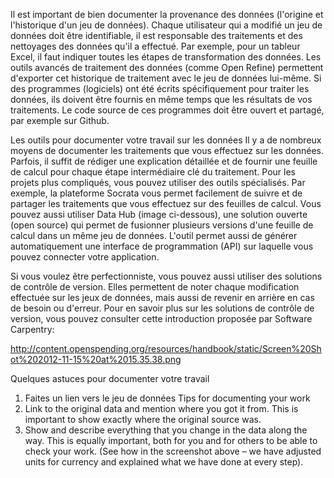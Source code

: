 Il est important de bien documenter la provenance des données (l'origine et l'historique d'un jeu de données). Chaque utilisateur qui a modifié un jeu de données doit être identifiable, il est responsable des traitements et des nettoyages des données qu'il a effectué.  Par exemple, pour un tableur Excel, il faut indiquer toutes les étapes de transformation des données. Les outils avancés de traitement des données (comme Open Refine) permettent d'exporter cet historique de traitement avec le jeu de données lui-même.
Si des programmes (logiciels) ont été écrits spécifiquement pour traiter les données, ils doivent être fournis en même temps que les résultats de vos traitements. Le code source de ces programmes doit être ouvert et partagé, par exemple sur Github.

Les outils pour documenter votre travail sur les données
Il y a de nombreux moyens de documenter les traitements que vous effectuez sur les données. Parfois, il suffit de rédiger une explication détaillée et de fournir une feuille de calcul pour chaque étape intermédiaire clé du traitement.
Pour les projets plus compliqués, vous pouvez utiliser des outils spécialisés. Par exemple, la plateforme Socrata vous permet facilement de suivre et de partager les traitements que vous effectuez sur des feuilles de calcul.
Vous pouvez aussi utiliser Data Hub (image ci-dessous), une solution ouverte (open source) qui permet de fusionner plusieurs versions d'une feuille de calcul dans un même jeu de données. L'outil permet aussi de générer automatiquement une interface de programmation (API) sur laquelle vous pouvez connecter votre application.

Si vous voulez être perfectionniste, vous pouvez aussi utiliser des solutions de contrôle de version. Elles permettent de noter chaque modification effectuée sur les jeux de données, mais aussi de revenir en arrière en cas de besoin ou d'erreur. Pour en savoir plus sur les solutions de contrôle de version, vous pouvez consulter cette introduction proposée par Software Carpentry: 
 
http://content.openspending.org/resources/handbook/static/Screen%20Shot%202012-11-15%20at%2015.35.38.png

Quelques astuces pour documenter votre travail
1. Faites un lien vers le jeu de données 
Tips for documenting your work
1. Link to the original data and mention where you got it from. This is important to show exactly where the original source was.
2. Show and describe everything that you change in the data along the way. This is equally important, both for you and for others to be able to check your work. (See how in the screenshot above – we have adjusted units for currency and explained what we have done at every step).
